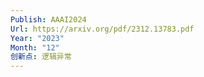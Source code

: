 ```yaml
---
Publish: AAAI2024
Url: https://arxiv.org/pdf/2312.13783.pdf
Year: "2023"
Month: "12"
创新点: 逻辑异常
---
```

